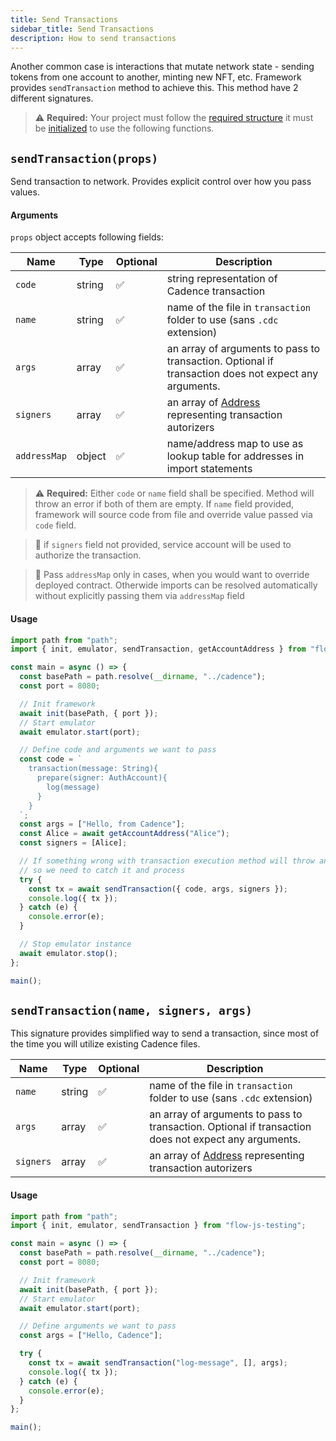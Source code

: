 ```yaml
---
title: Send Transactions
sidebar_title: Send Transactions
description: How to send transactions
---
```


Another common case is interactions that mutate network state - sending tokens from one account to another, minting new NFT, etc. Framework provides `sendTransaction` method to achieve this. This method have 2 different signatures.
> ⚠️ **Required:** Your project must follow the [required structure](https://docs.onflow.org/flow-js-testing/structure) it must be [initialized](https://docs.onflow.org/flow-js-testing/init) to use the following functions.

## `sendTransaction(props)`

Send transaction to network.
Provides explicit control over how you pass values.

#### Arguments

`props` object accepts following fields:

| Name         | Type   | Optional | Description                                                                                          |
| ------------ | ------ | -------- | ---------------------------------------------------------------------------------------------------- |
| `code`       | string | ✅       | string representation of Cadence transaction                                                         |
| `name`       | string | ✅       | name of the file in `transaction` folder to use (sans `.cdc` extension)                              |
| `args`       | array  | ✅       | an array of arguments to pass to transaction. Optional if transaction does not expect any arguments. |
| `signers`    | array  | ✅       | an array of [Address](#Address) representing transaction autorizers                                  |
| `addressMap` | object | ✅       | name/address map to use as lookup table for addresses in import statements                           |

> ⚠️ **Required:** Either `code` or `name` field shall be specified. Method will throw an error if both of them are empty.
> If `name` field provided, framework will source code from file and override value passed via `code` field.

> 📣 if `signers` field not provided, service account will be used to authorize the transaction.

> 📣 Pass `addressMap` only in cases, when you would want to override deployed contract. Otherwide
> imports can be resolved automatically without explicitly passing them via `addressMap` field

#### Usage

```javascript
import path from "path";
import { init, emulator, sendTransaction, getAccountAddress } from "flow-js-testing";

const main = async () => {
  const basePath = path.resolve(__dirname, "../cadence");
  const port = 8080;

  // Init framework
  await init(basePath, { port });
  // Start emulator
  await emulator.start(port);

  // Define code and arguments we want to pass
  const code = `
    transaction(message: String){
      prepare(signer: AuthAccount){
        log(message)
      }
    }
  `;
  const args = ["Hello, from Cadence"];
  const Alice = await getAccountAddress("Alice");
  const signers = [Alice];

  // If something wrong with transaction execution method will throw an error,
  // so we need to catch it and process
  try {
    const tx = await sendTransaction({ code, args, signers });
    console.log({ tx });
  } catch (e) {
    console.error(e);
  }

  // Stop emulator instance
  await emulator.stop();
};

main();
```

## `sendTransaction(name, signers, args)`

This signature provides simplified way to send a transaction, since most of the time you will utilize existing
Cadence files.

| Name      | Type   | Optional | Description                                                                                          |
| --------- | ------ | -------- | ---------------------------------------------------------------------------------------------------- |
| `name`    | string | ✅       | name of the file in `transaction` folder to use (sans `.cdc` extension)                              |
| `args`    | array  | ✅       | an array of arguments to pass to transaction. Optional if transaction does not expect any arguments. |
| `signers` | array  | ✅       | an array of [Address](#Address) representing transaction autorizers                                  |

#### Usage

```javascript
import path from "path";
import { init, emulator, sendTransaction } from "flow-js-testing";

const main = async () => {
  const basePath = path.resolve(__dirname, "../cadence");
  const port = 8080;

  // Init framework
  await init(basePath, { port });
  // Start emulator
  await emulator.start(port);

  // Define arguments we want to pass
  const args = ["Hello, Cadence"];

  try {
    const tx = await sendTransaction("log-message", [], args);
    console.log({ tx });
  } catch (e) {
    console.error(e);
  }
};

main();
```
